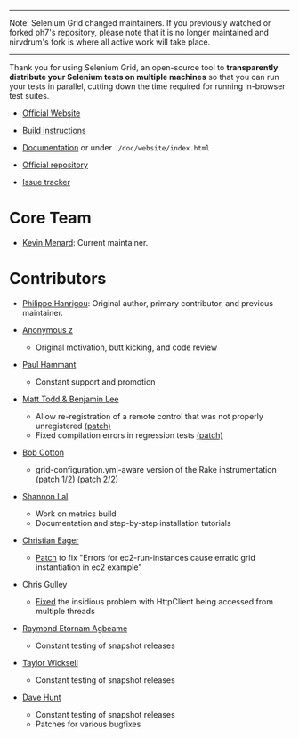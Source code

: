 
  -------

  Note: Selenium Grid changed maintainers.  If you previously watched or forked ph7's repository, please note that it is no longer maintained
  and nirvdrum's fork is where all active work will take place.

  -------

Thank you for using Selenium Grid, an open-source tool to
**transparently distribute your Selenium tests on multiple machines** so
that you can run your tests in parallel, cutting down the time required
for running in-browser test suites.

 * [Official Website](http://selenium-grid.seleniumhq.org)

 * [Build instructions](http://selenium-grid.seleniumhq.org/build_it_from_source.html)

 * [Documentation](http://selenium-grid.seleniumhq.org) or 
   under `./doc/website/index.html`

 * [Official repository](git://github.com/nirvdrum/selenium-grid.git)

 * [Issue tracker](http://code.google.com/p/selenium/issues/list)

Core Team
=========

 * [Kevin Menard](http://nirvdrum.com/): Current maintainer.

Contributors
============

 * [Philippe Hanrigou](http://ph7spot.com/): Original author, primary contributor, and previous maintainer.

 * [Anonymous z](http://www.somethingnimble.com/collaborators/z)
    - Original motivation, butt kicking, and code review

 * [Paul Hammant](http://paulhammant.com)
    - Constant support and promotion

 * [Matt Todd & Benjamin Lee](http://github.com/caspian311)
    - Allow re-registration of a remote control that was not
      properly unregistered [(patch)](http://github.com/caspian311/selenium-grid/commit/ad9069374055040f0ed782fd01dcfa6c949545c0)
    - Fixed compilation errors in regression tests 
      [(patch)](http://github.com/caspian311/selenium-grid/commit/8127815acc9bf8e43da3345c731daef116480de1)
 
 * [Bob Cotton](http://github.com/bcotton/)
    - grid-configuration.yml-aware version of the Rake instrumentation
    [(patch 1/2)](http://github.com/bcotton/selenium-grid/commit/7b2df55891b569d32bc20c942e0335aab2536041)
    [(patch 2/2)](http://github.com/bcotton/selenium-grid/commit/6092daa907a216ad5d6d7ea6d150e90e2e00cf87)

 * [Shannon Lal](http://clearspace.openqa.org/people/shannonlal)
    - Work on metrics build
    - Documentation and step-by-step installation tutorials

 * [Christian Eager](http://perpenduum.com)
    - [Patch](http://github.com/eager/selenium-grid/commit/2c1a5fb4ec7937977e007eca9ac356bb1ed64d16) to fix "Errors for ec2-run-instances cause erratic grid instantiation in ec2 example"

 * Chris Gulley
    - [Fixed](http://github.com/nirvdrum/selenium-grid/commit/d9a507bd87bcf7e036cee446f5ea5eaeeed59b17) the insidious problem with HttpClient being accessed from multiple threads

 * [Raymond Etornam Agbeame](http://twitter.com/retornam)
    - Constant testing of snapshot releases

 * [Taylor Wicksell](http://github.com/Gradinko)
    - Constant testing of snapshot releases

 * [Dave Hunt](http://seleniumexamples.com/blog/)
    - Constant testing of snapshot releases
    - Patches for various bugfixes
